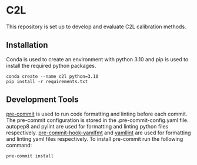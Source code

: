 # C2L
This repository is set up to develop and evaluate C2L calibration methods.

## Installation
Conda is used to create an environment with python 3.10 and pip is used to install the required python packages.
```
conda create --name c2l python=3.10
pip install -r requirements.txt
``` 

## Development Tools
[pre-commit](https://pre-commit.com/) is used to run code formatting and linting before each commit. The pre-commit configuration is stored in the .pre-commit-config.yaml file. autopep8 and pylint are used for formatting and linting python files respectively. [pre-commit-hook-yamlfmt](https://github.com/jumanjihouse/pre-commit-hook-yamlfmt) and [yamllint](https://github.com/adrienverge/yamllint.git) are used for formatting and linting yaml files respectively. To install pre-commit run the following command:
```
pre-commit install
```
